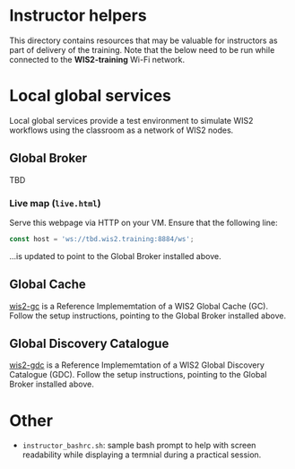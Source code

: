 # Instructor helpers

This directory contains resources that may be valuable for instructors as part of
delivery of the training.  Note that the below need to be run while connected to
the **WIS2-training** Wi-Fi network.

# Local global services

Local global services provide a test environment to simulate WIS2 workflows using
the classroom as a network of WIS2 nodes.

## Global Broker

TBD

### Live map (`live.html`)

Serve this webpage via HTTP on your VM.  Ensure that the following line:

```javascript
const host = 'ws://tbd.wis2.training:8884/ws';
```

...is updated to point to the Global Broker installed above.

## Global Cache

[wis2-gc](https://github.com/wmo-im/wis2-gc) is a Reference Implememtation of
a WIS2 Global Cache (GC).  Follow the setup instructions, pointing
to the Global Broker installed above.

## Global Discovery Catalogue

[wis2-gdc](https://github.com/wmo-im/wis2-gdc) is a Reference Implememtation of
a WIS2 Global Discovery Catalogue (GDC).  Follow the setup instructions, pointing
to the Global Broker installed above.

# Other

* `instructor_bashrc.sh`: sample bash prompt to help with screen readability while
  displaying a termnial during a practical session.
